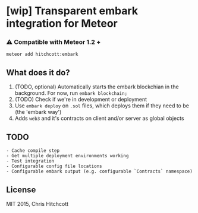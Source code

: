 # [wip] Transparent embark integration for Meteor

### ⚠️ Compatible with Meteor 1.2 +

```
meteor add hitchcott:embark
```

## What does it do?

1. (TODO, optional) Automatically starts the embark blockchian in the background. For now, run `embark blockchain;`
2. (TODO) Check if we're in development or deployment
3. Use `embark deploy` on `.sol` files, which deploys them if they need to be (the 'embark way')
4. Adds `web3` and it's contracts on client and/or server as global objects

## TODO

```
- Cache compile step
- Get multiple deployment environments working
- Test integration
- Configurable config file locations
- Configurable embark output (e.g. configurable `Contracts` namespace)
```

## License

MIT 2015, Chris Hitchcott
